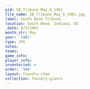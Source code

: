 ```yaml
---
pid: SB_Tribune_May_6_1901
file_name: SB_Tribune_May_6_1901.jpg
label: South Bend Tribune
location: South Bend, Indiana, US
_date: 6/5/1901
month_str: May
year: '1901'
type: JPG
notes: 
teams: 
game_info: 
player_info: 
inventoried: n
order: '344'
layout: foundry-item
collection: foundry-giants
---
```

